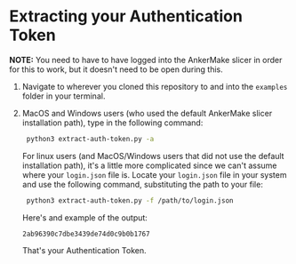 # Extracting your Authentication Token

**NOTE:** You need to have to have logged into the AnkerMake slicer in order for this to work, but it doesn't need to be open during this.

1. Navigate to wherever you cloned this repository to and into the `examples` folder in your terminal.

2. MacOS and Windows users (who used the default AnkerMake slicer installation path), type in the following command:

   ```bash
    python3 extract-auth-token.py -a
   ```

   For linux users (and MacOS/Windows users that did not use the default installation path), it's a little more complicated since we can't assume where your `login.json` file is. Locate your `login.json` file in your system and use the following command, substituting the path to your file:

   ```bash
    python3 extract-auth-token.py -f /path/to/login.json
   ```

   Here's and example of the output:
   
   ```
   2ab96390c7dbe3439de74d0c9b0b1767
   ```
   
   That's your Authentication Token.
